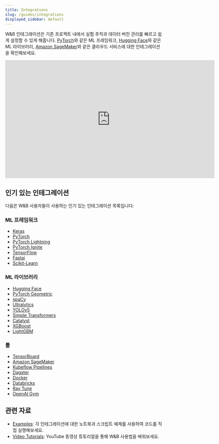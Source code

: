 ```yaml
---
title: Integrations
slug: /guides/integrations
displayed_sidebar: default
---
```


W&B 인테그레이션은 기존 프로젝트 내에서 실험 추적과 데이터 버전 관리를 빠르고 쉽게 설정할 수 있게 해줍니다. [PyTorch](pytorch.md)와 같은 ML 프레임워크, [Hugging Face](huggingface.md)와 같은 ML 라이브러리, [Amazon SageMaker](other/sagemaker.md)와 같은 클라우드 서비스에 대한 인테그레이션을 확인해보세요.

<iframe width="668" height="376" src="https://www.youtube.com/embed/hmewPDNUNJs?list=PLD80i8An1OEGajeVo15ohAQYF1Ttle0lk" title="Log Your First Run With W&amp;B" frameborder="0" allow="accelerometer; autoplay; clipboard-write; encrypted-media; gyroscope; picture-in-picture; web-share" allowfullscreen></iframe>

## 인기 있는 인테그레이션

다음은 W&B 사용자들이 사용하는 인기 있는 인테그레이션 목록입니다:

### ML 프레임워크
* [Keras](keras.md)
* [PyTorch](pytorch.md)
* [PyTorch Lightning](lightning.md)
* [PyTorch Ignite](other/ignite.md)
* [TensorFlow](tensorflow.md)
* [Fastai](fastai/README.md)
* [Scikit-Learn](scikit.md)

### ML 라이브러리
* [Hugging Face](huggingface.md)
* [PyTorch Geometric](pytorch-geometric.md)
* [spaCy](spacy.md)
* [Ultralytics](ultralytics.md)
* [YOLOv5](yolov5.md)
* [Simple Transformers](other/simpletransformers.md)
* [Catalyst](other/catalyst.md)
* [XGBoost](xgboost.md)
* [LightGBM](lightgbm.md)

### 툴
* [TensorBoard](tensorboard.md)
* [Amazon SageMaker](other/sagemaker.md)
* [Kubeflow Pipelines](other/kubeflow-pipelines-kfp.md)
* [Dagster](./dagster.md)
* [Docker](other/docker.md)
* [Databricks](other/databricks.md)
* [Ray Tune](other/ray-tune.md)
* [OpenAI Gym](other/openai-gym.md)

## 관련 자료

* [Examples](https://github.com/wandb/examples): 각 인테그레이션에 대한 노트북과 스크립트 예제를 사용하여 코드를 직접 실행해보세요.
* [Video Tutorials](https://www.youtube.com/playlist?list=PLD80i8An1OEGajeVo15ohAQYF1Ttle0lk): YouTube 동영상 튜토리얼을 통해 W&B 사용법을 배워보세요.